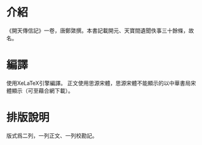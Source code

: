 # 介紹
《開天傳信記》一卷，唐鄭綮撰。本書記載開元、天寶間遺聞佚事三十餘條，故名。

# 編譯
使用XeLaTeX引擎編譯。
正文使用思源宋體，思源宋體不能顯示的以中華書局宋體顯示（可至藉合網下載）。

# 排版說明
版式爲二列，一列正文、一列校勘記。
